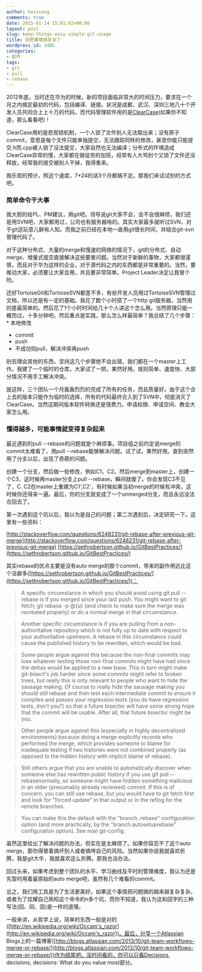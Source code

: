 ```yaml
---
author: hesicong
comments: true
date: 2015-01-14 15:01:02+00:00
layout: post
slug: keep-things-easy-simple-git-usage
title: 别把事情搞复杂了
wordpress_id: 3485
categories:
- 软件
tags:
- git
- pull
- rebase
---
```


2012年底，当时还在华为的时候，新的项目面临非常大的时间压力，要求在一个月之内搞定最初的代码，包括编译、链接。状况是成都、武汉、深圳三地几十个开发人员共同合上上十万的代码，而代码管理软件用的是[ClearCase](http://en.wikipedia.org/wiki/Rational_ClearCase)(如果你不知道，那么看看吧)！

ClearCase用的是悲观锁机制，一个人锁了文件别人无法取出来；没有原子commit，意思是每个文件只能单独提交，无法跟踪同样的修改，甚至你能只能提交.h而.cpp被人锁了没法提交，大家自然也无法编译；分布式的环境造成ClearCase异常的慢，大家都在做徒劳的加班，经常有人大骂别个又锁了文件还没释放，经常我的提交被别人干掉，我得重来。

我乐观的预计，照这个速度，7*24的话3个月都搞不定。那我们来试试别的方式吧。

### 简单命令干大事

我大胆的给PL、PM建议，用git吧。领导说git大家不会，会不会很麻烦，我们还是用SVN吧，大家都用过，公司也有服务器啥的。其实大家最多就听过SVN，对于git这玩意儿鲜有人知。而我之前已经在本地一直用git很长时间，并结合git-svn管理代码了。

对于这种分布式、大量的merge和慢速的网络的情况下，git的分布式、自动merge、增量式提交直接解决这些要害问题。当然对于新鲜的事物，大家都很谨慎，而且对于华为这样的企业，对于源代码之内的东西都是非常重要的。当然，要推动大家，必须要让大家会用，并且要非常简单。Project Leader决定让我冒个险。

还好TortoiseGit和TortoiseSVN都差不多，有些开发人员用过TortoiseSVN管理过文档，所以还是有一定的基础。我花了数个小时搭了一个http git服务器，当然用的是最简单的。然后花了1个小时时间给几十个人讲这个怎么用。当然原理只能一概而过，十多分钟吧。然后重点是实践，那么怎么样最简单？我总结了几个步骤：* 本地修改
  * commit
  * push
  * 不成功则pull，解决冲突再push

别去理会其他的东西，坚持这几个步骤绝不会出错，我们都在一个master上工作。我建了一个临时的仓库，大家试了一把，果然好用。规则简单、速度快、大部分情况不用手工解决冲突。

就这样，三个团队一个月轰轰烈烈的完成了所有的任务，而且质量好。由于这个合上去的版本只能作为临时的选择，所有的代码最终合入到了SVN中，彻底消灭了ClearCase。当然这期间版本软件转换还是很费力，申请权限、申请空间、教会大家怎么用。

### 懂得越多，可能事情就变得复杂起来

最近遇到的pull --rebase的问题就是个麻烦事。项目组之前约定说merge的commit太难看了，用pull --rebase能够解决问题。试了试，果然好用。直到突然用了分支以后，出现了奇葩的问题。

创建一个分支，然后做一些修改，例如C1，C2。然后merge到master上，创建一个C3，这时候再master分支上pull --rebase，瞬间就傻了。你会发现C3不见了，C. C2在master上重建为C1',C2'，有时候如果当初merge的时候有冲突，这时候你还得来一遍。最后，你的分支就变成了一个unmerged分支，而且永远没法合回去了。

第一次遇到这个坑以后，我以为是自己的问题；第二次遇到后，决定研究一下。这里有一些资料：

[http://stackoverflow.com/questions/6248231/git-rebase-after-previous-git-merge](http://stackoverflow.com/questions/6248231/git-rebase-after-previous-git-merge)
[https://sethrobertson.github.io/GitBestPractices/](https://sethrobertson.github.io/GitBestPractices/)

其实rebase的优点主要是没有auto merge的那个commit，带来的副作用远比这个洁癖多([https://sethrobertson.github.io/GitBestPractices/](https://sethrobertson.github.io/GitBestPractices/))：

> A specific circumstance in which you should avoid using git pull --rebase is if you merged since your last push. You might want to git fetch; git rebase -p @{u} (and check to make sure the merge was recreated properly) or do a normal merge in that circumstance.

> Another specific circumstance is if you are pulling from a non-authoritative repository which is not fully up to date with respect to your authoritative upstream. A rebase in this circumstance could cause the published history to be rewritten, which would be bad.

> Some people argue against this because the non-final commits may lose whatever testing those non-final commits might have had since the deltas would be applied to a new base. This in turn might make git-bisect's job harder since some commits might refer to broken trees, but really this is only relevant to people who want to hide the sausage making. Of course to really hide the sausage making you should still rebase and then test each intermediate commit to ensure it compiles and passes your regression tests (you do have regression tests, don't you?) so that a future bisector will have some strong hope that the commit will be usable. After all, that future bisector might be you.

> Other people argue against this (especially in highly decentralized environments) because doing a merge explicitly records who performed the merge, which provides someone to blame for inadequate testing if two histories were not combined properly (as opposed to the hidden history with implicit blame of rebase).

> Still others argue that you are unable to automatically discover when someone else has rewritten public history if you use git pull --rebasenormally, so someone might have hidden something malicious in an older (presumably already reviewed) commit. If this is of concern, you can still use rebase, but you would have to git fetch first and look for "forced update" in that output or in the reflog for the remote branches.

> You can make this the default with the "branch.<name>.rebase" configuration option (and more practically, by the "branch.autosetuprebase" configuration option). See man git-config.


虽然这里给出了解决问题的办法，但实在是太麻烦了。如果你容忍不了这个auto merge，那你得冒着搞坏别人或者搞垮自己的风险。当然如果你说我就喜欢折腾，我是git大牛，我就喜欢这么折腾。那我也没办法。

回过头来，如果考虑到整个团队的水平、学习曲线及平时的管理难度，我认为还是先暂时用着最原始的auto merge吧，虽然有几个难看的commit。

总之，我们用工具是为了生活更美好。如果这个事情把问题搞的越来越复杂复杂，或者为了炫耀自己熟知这个命令的n多个坑，而你不知道，我认为这和回字的三种写法(回、囘、囬)是一样的道理。

一般来讲，从哲学上说，简单的东西一般是对的([http://en.wikipedia.org/wiki/Occam's_razor](http://en.wikipedia.org/wiki/Occam's_razor))。最后，分享一个Atlassian Blogs上的一篇博客([http://blogs.atlassian.com/2013/10/git-team-workflows-merge-or-rebase/](http://blogs.atlassian.com/2013/10/git-team-workflows-merge-or-rebase/))作为结尾吧。没时间看的，你可以只看Decisions, decisions, decisions: What do you value most部分。
